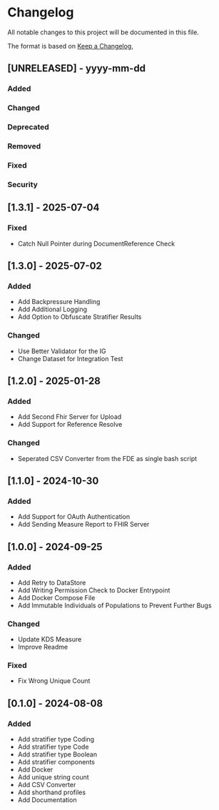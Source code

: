 # Changelog

All notable changes to this project will be documented in this file.

The format is based on [Keep a Changelog](https://keepachangelog.com/en/1.0.0/),

## [UNRELEASED] - yyyy-mm-dd

### Added
### Changed
### Deprecated
### Removed
### Fixed
### Security

## [1.3.1] - 2025-07-04

### Fixed
- Catch Null Pointer during DocumentReference Check

## [1.3.0] - 2025-07-02

### Added
- Add Backpressure Handling
- Add Additional Logging
- Add Option to Obfuscate Stratifier Results

### Changed
- Use Better Validator for the IG
- Change Dataset for Integration Test

## [1.2.0] - 2025-01-28

### Added
- Add Second Fhir Server for Upload
- Add Support for Reference Resolve

### Changed
- Seperated CSV Converter from the FDE as single bash script

## [1.1.0] - 2024-10-30

### Added
- Add Support for OAuth Authentication
- Add Sending Measure Report to FHIR Server

## [1.0.0] - 2024-09-25

### Added
- Add Retry to DataStore
- Add Writing Permission Check to Docker Entrypoint
- Add Docker Compose File
- Add Immutable Individuals of Populations to Prevent Further Bugs

### Changed
- Update KDS Measure
- Improve Readme

### Fixed
- Fix Wrong Unique Count

## [0.1.0] - 2024-08-08

### Added
- Add stratifier type Coding
- Add stratifier type Code
- Add stratifier type Boolean
- Add stratifier components
- Add Docker
- Add unique string count
- Add CSV Converter
- Add shorthand profiles
- Add Documentation
